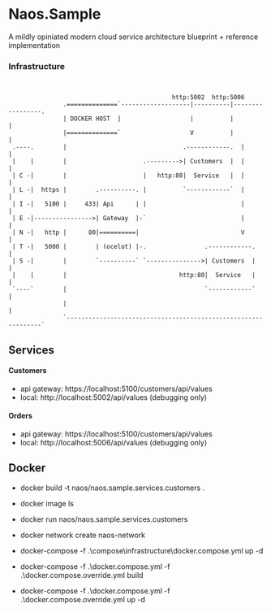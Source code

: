 # Naos.Sample

A mildly opiniated modern cloud service architecture blueprint + reference implementation

### Infrastructure
```


                                             http:5002  http:5006
               .==============`-------------------|----------|-----------------. 
               | DOCKER HOST  |                   |          |                 |
               |==============`                   V          |                 |
 .----.        |                                .------------.  |              |
 |    |        |                     .--------->| Customers  |  |              |
 | C -|        |                     |   http:80|  Service   |  |              |
 | L -|  https |        .----------. |          `------------`  |              |
 | I -|   5100 |     433| Api      | |                          |              |
 | E -|---------------->| Gateway  |-`                          |              |
 | N -|   http |      80|==========|                            V              |
 | T -|   5000 |        | (ocelot) |-.                .------------.           |
 | S -|        |        `----------` `--------------->| Customers  |           |
 |    |        |                               http:80|  Service   |           |
 `----`        |                                      `------------`           |
               |                                                               |
               `---------------------------------------------------------------`

```	

## Services

#### Customers
- api gateway: https://localhost:5100/customers/api/values
- local:  http://localhost:5002/api/values (debugging only)

#### Orders
- api gateway: https://localhost:5100/customers/api/values
- local:  http://localhost:5006/api/values (debugging only)

## Docker

- docker build -t naos/naos.sample.services.customers .
- docker image ls
- docker run naos/naos.sample.services.customers

- docker network create naos-network
- docker-compose -f .\compose\infrastructure\docker.compose.yml up -d
- docker-compose -f .\docker.compose.yml -f .\docker.compose.override.yml build
- docker-compose -f .\docker.compose.yml -f .\docker.compose.override.yml up -d
